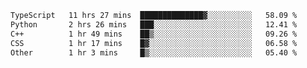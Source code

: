 <!--START_SECTION:waka-->

```txt
TypeScript   11 hrs 27 mins  ██████████████▓░░░░░░░░░░   58.09 %
Python       2 hrs 26 mins   ███░░░░░░░░░░░░░░░░░░░░░░   12.41 %
C++          1 hr 49 mins    ██▒░░░░░░░░░░░░░░░░░░░░░░   09.26 %
CSS          1 hr 17 mins    █▓░░░░░░░░░░░░░░░░░░░░░░░   06.58 %
Other        1 hr 3 mins     █▒░░░░░░░░░░░░░░░░░░░░░░░   05.40 %
```

<!--END_SECTION:waka-->
